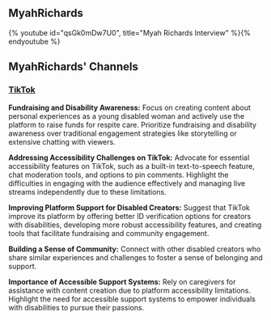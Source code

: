 ## MyahRichards

{% youtube id="qsGk0mDw7U0", title="Myah Richards Interview" %}{% endyoutube %}

## MyahRichards' Channels
### [TikTok](https://www.tiktok.com/@myahrichards920)

**Fundraising and Disability Awareness:** Focus on creating content about personal experiences as a young disabled woman and actively use the platform to raise funds for respite care. Prioritize fundraising and disability awareness over traditional engagement strategies like storytelling or extensive chatting with viewers.

**Addressing Accessibility Challenges on TikTok:** Advocate for essential accessibility features on TikTok, such as a built-in text-to-speech feature, chat moderation tools, and options to pin comments. Highlight the difficulties in engaging with the audience effectively and managing live streams independently due to these limitations.

**Improving Platform Support for Disabled Creators:** Suggest that TikTok improve its platform by offering better ID verification options for creators with disabilities, developing more robust accessibility features, and creating tools that facilitate fundraising and community engagement.

**Building a Sense of Community:** Connect with other disabled creators who share similar experiences and challenges to foster a sense of belonging and support.

**Importance of Accessible Support Systems:** Rely on caregivers for assistance with content creation due to platform accessibility limitations. Highlight the need for accessible support systems to empower individuals with disabilities to pursue their passions.